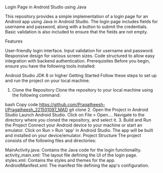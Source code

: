 Login Page in Android Studio using Java



This repository provides a simple implementation of a login page for an Android app using Java in Android Studio. The login page includes fields for username and password, along with a button to submit the credentials. Basic validation is also included to ensure that the fields are not empty.

Features


User-friendly login interface.
Input validation for username and password.
Responsive design for various screen sizes.
Code structured to allow easy integration with backend authentication.
Prerequisites
Before you begin, ensure you have the following tools installed:

Android Studio
JDK 8 or higher
Getting Started
Follow these steps to set up and run the project on your local machine.

1. Clone the Repository
Clone the repository to your local machine using the following command:

bash
Copy code https://github.com/Pragatheesh-I/Pragatheesh_221501097_MAD
git clone 
2. Open the Project in Android Studio
Launch Android Studio.
Click on File > Open....
Navigate to the directory where you cloned the repository, and select it.
3. Build and Run the Project
Connect your Android device to your machine or start an emulator.
Click on Run > Run 'app' in Android Studio.
The app will be built and installed on your device/emulator.
Project Structure
The project consists of the following files and directories:

MainActivity.java: Contains the Java code for the login functionality.
activity_main.xml: The layout file defining the UI of the login page.
styles.xml: Contains the styles and themes for the app.
AndroidManifest.xml: The manifest file defining the app's configuration.
